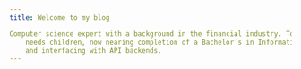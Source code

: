 ```yaml
---
title: Welcome to my blog

Computer science expert with a background in the financial industry. Took time away to care for special 
	needs children, now nearing completion of a Bachelor’s in Information Systems. Specialized in Python, MySQL, 
	and interfacing with API backends.
---
```



